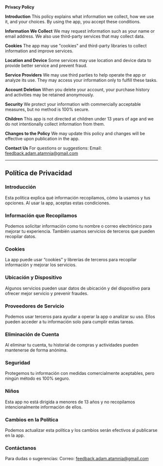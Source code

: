 **Privacy Policy**

**Introduction**
This policy explains what information we collect, how we use it, and your choices. By using the app, you accept these conditions.

**Information We Collect**
We may request information such as your name or email address. We also use third-party services that may collect data.

**Cookies**
The app may use "cookies" and third-party libraries to collect information and improve services.

**Location and Device**
Some services may use location and device data to provide better service and prevent fraud.

**Service Providers**
We may use third parties to help operate the app or analyze its use. They may access your information only to fulfill these tasks.

**Account Deletion**
When you delete your account, your purchase history and activities may be retained anonymously.

**Security**
We protect your information with commercially acceptable measures, but no method is 100% secure.

**Children**
This app is not directed at children under 13 years of age and we do not intentionally collect information from them.

**Changes to the Policy**
We may update this policy and changes will be effective upon publication in the app.

**Contact Us**
For questions or suggestions: Email: feedback.adam.atamnia@gmail.com

----------------

## **Política de Privacidad**

### Introducción

Esta política explica qué información recopilamos, cómo la usamos y tus opciones. Al usar la app, aceptas estas condiciones.

### Información que Recopilamos

Podemos solicitar información como tu nombre o correo electrónico para mejorar tu experiencia. También usamos servicios de terceros que pueden recopilar datos.

### Cookies

La app puede usar “cookies” y librerías de terceros para recopilar información y mejorar los servicios.

### Ubicación y Dispositivo

Algunos servicios pueden usar datos de ubicación y del dispositivo para ofrecer mejor servicio y prevenir fraudes.

### Proveedores de Servicio

Podemos usar terceros para ayudar a operar la app o analizar su uso. Ellos pueden acceder a tu información solo para cumplir estas tareas.

### Eliminación de Cuenta

Al eliminar tu cuenta, tu historial de compras y actividades pueden mantenerse de forma anónima.

### Seguridad

Protegemos tu información con medidas comercialmente aceptables, pero ningún método es 100% seguro.

### Niños

Esta app no está dirigida a menores de 13 años y no recopilamos intencionalmente información de ellos.

### Cambios en la Política

Podemos actualizar esta política y los cambios serán efectivos al publicarse en la app.

### Contáctanos

Para dudas o sugerencias:
Correo: [feedback.adam.atamnia@gmail.com](mailto:feedback.adam.atamnia@gmail.com)


